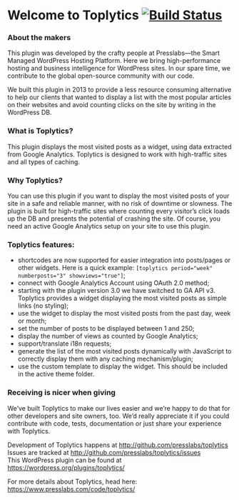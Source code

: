 # Welcome to Toplytics [![Build Status](https://travis-ci.org/presslabs/toplytics.svg)](https://travis-ci.org/presslabs/toplytics)


### About the makers
This plugin was developed by the crafty people at Presslabs—the Smart Managed WordPress Hosting Platform. Here we bring high-performance hosting and business intelligence for WordPress sites. In our spare time, we contribute to the global open-source community with our code.

We built this plugin in 2013 to provide a less resource consuming alternative to help our clients that wanted to display a list with the most popular articles on their websites and avoid counting clicks on the site by writing in the WordPress DB.

### What is Toplytics?
This plugin displays the most visited posts as a widget, using data extracted from Google Analytics. Toplytics is designed to work with high-traffic sites and all types of caching. 

### Why Toplytics?
You can use this plugin if you want to display the most visited posts of your site in a safe and reliable manner, with no risk of downtime or slowness. The plugin is built for high-traffic sites where counting every visitor’s click loads up the DB and presents the potential of crashing the site. Of course, you need an active Google Analytics setup on your site to use this plugin.

### Toplytics features:
- shortcodes are now supported for easier integration into posts/pages or other widgets. Here is a quick example: `[toplytics period="week" numberposts="3" showviews="true"]`;
- connect with Google Analytics Account using OAuth 2.0 method;
- starting with the plugin version 3.0 we have switched to GA API v3. Toplytics
provides a widget displaying the most visited posts as simple links (no styling);
- use the widget to display the most visited posts from the past day, week or month;
- set the number of posts to be displayed between 1 and 250;
- display the number of views as counted by Google Analytics;
- support/translate i18n requests;
- generate the list of the most visited posts dynamically with JavaScript to correctly display them with any caching mechanism/plugin;
- use the custom template to display the widget. This should be included in the active theme folder.

### Receiving is nicer when giving
We’ve built Toplytics to make our lives easier and we’re happy to do that for other developers and site owners, too. We’d really appreciate it if you could contribute with code, tests, documentation or just share your experience with Toplytics.

Development of Toplytics happens at http://github.com/presslabs/toplytics  
Issues are tracked at http://github.com/presslabs/toplytics/issues  
This WordPress plugin can be found at https://wordpress.org/plugins/toplytics/  

For more details about Toplytics, head here: https://www.presslabs.com/code/toplytics/
